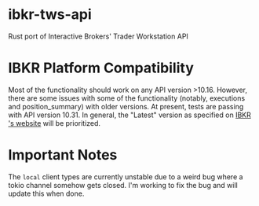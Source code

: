 # ibkr-tws-api
Rust port of Interactive Brokers' Trader Workstation API

# IBKR Platform Compatibility
Most of the functionality should work on any API version >10.16. However, there are some issues with some of the functionality (notably, executions and position_summary) with older versions. At present, tests are passing with API version 10.31. In general, the "Latest" version as specified on [IBKR 's website](https://interactivebrokers.github.io) will be prioritized.

# Important Notes
The `local` client types are currently unstable due to a weird bug where a tokio channel somehow gets closed. I'm working to fix the bug and will update this when done.